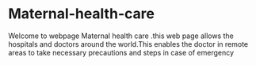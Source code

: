 # Maternal-health-care
 Welcome to webpage Maternal health care .this web page allows the hospitals and doctors around the world.This enables the doctor in remote areas to take necessary precautions and steps in case of emergency
